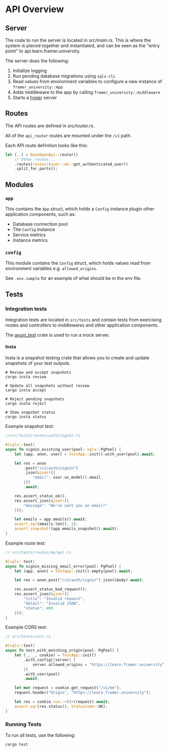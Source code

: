 # API Overview

## Server

The code to run the server is located in _src/main.rs_. This is where the system is pieced together and instantiated, and can be seen as the "entry point" to api.learn.framer.university.

The server does the following:

1. Initialize logging
2. Run pending database migrations using `sqlx-cli`
3. Read values from environment variables to configure a new instance of `framer_university::App`
4. Adds middleware to the app by calling `framer_university::middleware`
5. Starts a [hyper](https://crates.io/crates/hyper) server

## Routes

The API routes are defined in _src/router.rs_.

All of the `api_router` routes are mounted under the `/v1` path.

Each API route definition looks like this:

```rust
let (..) = BaseOpenApi::router()
    // Other routes...
    .routes(routes!(user::me::get_authenticated_user))
    .split_for_parts();
```

## Modules

### `app`

This contains the `App` struct, which holds a `Config` instance plugin other application components, such as:
- Database connection pool
- The `Config` instance
- Service metrics
- Instance metrics

### `config`

This module contains the `Config` struct, which holds values read from environment variables e.g. `allowed_origins`.

See `.env.sample` for an example of what should be in the env file.

## Tests

### Integration tests

Integration tests are located in `src/tests` and contain tests from exercising routes and controllers to middlewares and other application components.

The [axum_test](https://docs.rs/axum-test/latest/axum_test/) crate is used to run a mock server.

#### Insta

Insta is a snapshot testing crate that allows you to create and update snapshots of your test outputs.

```
# Review and accept snapshots
cargo insta review

# Update all snapshots without review
cargo insta accept

# Reject pending snapshots
cargo insta reject

# Show snapshot status
cargo insta status
```

Example snapshot test:
```rust
//src/tests/routes/auth/signin.rs

#[sqlx::test]
async fn signin_existing_user(pool: sqlx::PgPool) {
    let (app, anon, user) = TestApp::init().with_user(pool).await;

    let res = anon
        .post("/v1/auth/signin")
        .json(&json!({
            "email": user.as_model().email
        }))
        .await;

    res.assert_status_ok();
    res.assert_json(&json!({
        "message": "We've sent you an email!"
    }));

    let emails = app.emails().await;
    assert_eq!(emails.len(), 1);
    assert_snapshot!(app.emails_snapshot().await);
}
```

Example route test:

```rust
// src/tests/routes/me/get.rs

#[sqlx::test]
async fn signin_missing_email_error(pool: PgPool) {
    let (app, anon) = TestApp::init().empty(pool).await;

    let res = anon.post("/v1/auth/signin").json(&body).await;

    res.assert_status_bad_request();
    res.assert_json(&json!({
        "title": "Invalid request",
        "detail": "Invalid JSON",
        "status": 400
    }));
}
```

Example CORS test:
```rust
// src/tests/cors.rs

#[sqlx::test]
async fn test_with_matching_origin(pool: PgPool) {
    let (_, _, cookie) = TestApp::init()
        .with_config(|server| {
            server.allowed_origins = "https://learn.framer.university".parse().unwrap();
        })
        .with_user(pool)
        .await;

    let mut request = cookie.get_request("/v1/me");
    request.header("Origin", "https://learn.framer.university");

    let res = cookie.run::<()>(request).await;
    assert_eq!(res.status(), StatusCode::OK);
}
```

### Running Tests

To run all tests, use the following:

```sh
cargo test
```
